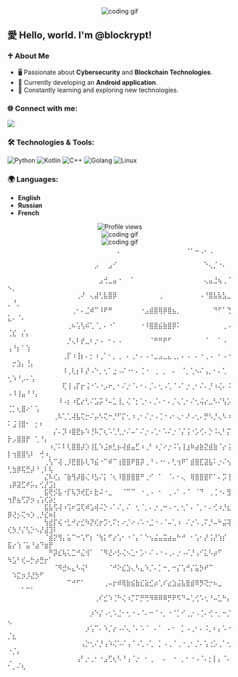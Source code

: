 <div align="center">
  <img src="https://i.giphy.com/media/v1.Y2lkPTc5MGI3NjExc3ppMnppOTQ2dmk5Z2Z1MDRtb3J5cHFrN3hsYm12b2oyeDBlb2I3ZyZlcD12MV9pbnRlcm5hbF9naWZfYnlfaWQmY3Q9Zw/l0MYRN89l6PG7TOoM/giphy.gif" alt="coding gif">
</div>

## 愛 Hello, world. I'm @blockrypt!

### ♱ About Me
- 🖥️ Passionate about **Cybersecurity** and **Blockchain Technologies**.
- 📱 Currently developing an **Android application**.
- 🌱 Constantly learning and exploring new technologies.

### 🌐 Connect with me:
<a href="mailto:blockrypt@gmail.com"><img src="https://img.shields.io/badge/Email-blockrypt@gmail.com-blue?style=for-the-badge&logo=gmail"></a>

### 🛠️ Technologies & Tools:
![Python](https://img.shields.io/badge/-Python-333333?style=flat&logo=python)
![Kotlin](https://img.shields.io/badge/-Kotlin-333333?style=flat&logo=kotlin)
![C++](https://img.shields.io/badge/-C++-333333?style=flat&logo=cplusplus)
![Golang](https://img.shields.io/badge/-Golang-333333?style=flat&logo=go)
![Linux](https://img.shields.io/badge/-Linux-333333?style=flat&logo=linux)

### 🌍 Languages:
- **English**
- **Russian**
- **French**

<div align="center">
  <img src="https://komarev.com/ghpvc/?username=blockrypt&color=blue&style=flat-square" alt="Profile views" />
</div>

<div align="center">
  <img src="https://i.giphy.com/media/v1.Y2lkPTc5MGI3NjExMzlrM2M0djdiMWd2d3JpNDVnOWFxazhvcnQydTRka2N4ejJhNW4zeSZlcD12MV9pbnRlcm5hbF9naWZfYnlfaWQmY3Q9Zw/8fRwPZtbWkkX6/giphy.gif" alt="coding gif">
</div>

<div align="center">
  <img src="https://i.giphy.com/media/v1.Y2lkPTc5MGI3NjExZzh4M2ljZ2U0bmtldHRsZW9jZzIzNGNkNjliaTJ0OXkzYjJ4ODd4NCZlcD12MV9pbnRlcm5hbF9naWZfYnlfaWQmY3Q9Zw/zNlhulNKUcO9T3a3ag/giphy.gif" alt="coding gif">
</div>
⠀⠀⠀⠀⠀⠀⠀⠀⠀⠀⠀⠀⠀⠀⠀⠀⠀⠀⠀⠀⠀⠀⠀⠀⡀⠀⠀⠀⠀⠀⠀⠀⠀⠀⠀⠀⠀⠀⠀⠐⠂⠤⢀⠄⢀⠀⠀⠀⠀⠀⠀⠀⠀⠀⠀⠀⠀⠀⠀⠀
⠀⠀⠀⠀⠀⠀⠀⠀⠀⠀⠀⠀⠀⠀⠀⠀⠀⠀⠀⡠⠀⠀⣠⠊⠀⠀⠀⠀⠀⠀⠀⠀⠀⠀⠀⠀⠀⠀⠀⠀⠀⠀⠀⠑⢄⡈⠐⠄⠀⠀⠀⠀⠀⠀⠀⠀⠀⠀⠀⠀
⠀⠀⠀⠀⠀⠀⠀⠀⠀⠀⠀⠀⠀⠀⠀⠀⠀⠀⠀⠀⣠⢚⣀⣤⠐⠀⠀⠁⠀⠀⠀⠀⠀⠀⠀⠀⠀⠀⠀⠀⠀⠀⠀⢄⣤⣘⢦⢀⠈⠢⡀⠀⠀⠀⠀⠀⠀⠀⠀⠀
⠀⠀⠀⠀⠀⠀⠀⠀⠀⠀⠀⠀⠀⠀⠀⢀⠜⠀⢄⣼⢃⣧⣿⡿⠀⠀⠀⠀⠀⠀⠀⠀⠀⢀⠀⠀⠀⠀⠀⠀⠀⠀⠠⠘⣿⣧⣧⣣⣀⡀⠘⡀⠀⠀⠀⠀⠀⠀⠀⠀
⠀⠀⠀⠀⠀⠀⠀⠀⠀⠀⠀⠀⠀⠀⢀⠂⠄⣈⠾⠉⠸⠟⠛⠀⠀⠀⠀⠀⠀⠐⣠⣾⣿⢿⡿⣿⣦⡀⠀⠀⠀⠀⠀⠀⠀⠙⠋⠁⢙⣅⠄⠈⠄⠀⠀⠀⠀⠀⠀⠀
⠀⠀⠀⠀⠀⠀⠀⠀⠀⠀⠀⠀⠀⢀⠦⢡⢣⠮⢁⠈⡀⠄⠐⠁⠀⠀⠀⠀⠀⠐⠸⣿⣿⣮⣷⣿⡿⠅⠀⠀⠀⠀⠀⠀⠀⠀⠀⢀⠠⢈⣎⠀⡌⡄⠀⠀⠀⠀⠀⠀
⠀⠀⠀⠀⠀⠀⠀⠀⠀⠀⠀⠀⠀⡘⢄⠇⡞⣀⠆⡐⠠⠀⠂⠄⠠⠀⠀⠀⠀⠀⠀⠈⠛⠛⠟⠋⠀⠀⠀⠀⠀⠀⠀⠈⠀⠀⠁⠠⠀⢠⠘⡆⠁⢱⠀⠀⠀⠀⠀⠀
⠀⠀⠀⠀⠀⠀⠀⠀⠀⠀⠀⠀⢀⡏⠰⢸⡆⠄⡂⠰⢀⠁⠂⡀⢀⠀⠄⢀⠂⠄⠠⠐⣀⣠⣀⣄⢀⡀⠄⠠⠀⠄⠐⢀⠠⠀⠂⠠⠐⠀⡒⣱⡄⢘⡄⠀⠀⠀⠀⠀
⠀⠀⠀⠀⠀⠀⠀⠀⠀⠀⠀⠀⠸⢀⢇⡆⠇⡜⠠⠑⡀⢂⠁⣐⠠⠌⠐⠂⠄⢈⠐⠀⢀⠀⡀⠀⠄⠀⠈⡀⢁⠢⠌⢠⡀⠂⠄⢁⠀⢂⠱⠘⡠⠄⢡⠀⠀⠀⠀⠀
⠀⠀⠀⠀⠀⠀⠀⠀⠀⠀⠀⠀⢏⢸⢠⡏⡖⢨⠐⠡⠐⡠⠖⡀⠂⠌⡐⠈⠄⠂⠄⡈⠄⢂⠠⢁⠈⠠⠁⡐⢀⠂⠌⠄⡘⠰⢌⠄⠨⠠⠸⢸⣤⠘⠘⡄⠀⠀⠀⠀
⠀⠀⠀⠀⠀⠀⠀⠀⠀⠀⠀⠸⠠⡆⠰⣏⡔⢃⠌⣡⡭⠘⠤⣁⢸⡀⢌⠈⡂⢁⠂⠄⡈⠄⠂⠄⡈⢄⢁⠂⠌⢂⢬⡔⣀⠣⠌⢣⡡⢈⡁⢆⣿⠔⠁⢡⠀⠀⠀⠀
⠀⠀⠀⠀⠀⠀⠀⠀⠀⠀⢀⠧⢁⢁⢼⣧⢍⡒⠌⡤⠣⢍⠒⡘⠋⡍⢂⠰⢀⠂⠌⡐⠠⢈⠐⠠⠂⢄⠂⠜⠠⢂⠄⡛⠣⡘⢄⠣⠰⠅⣨⢸⣿⠂⠀⡂⠆⠀⠀⠀
⠀⠀⠀⠀⠀⠀⠀⠀⠀⠀⡌⠄⡹⠰⣿⣟⡦⠱⢘⠧⡉⢆⠡⢁⢃⡐⠌⠤⠁⠌⡐⠠⢁⠂⠡⠌⡐⠈⡌⢨⠐⡡⢊⠄⡑⠨⢄⠃⡍⡗⡠⣿⣿⡟⠀⢁⠘⡄⠀⠀
⠀⠀⠀⠀⠀⠀⠀⠀⠀⠰⡈⠅⠇⢇⣿⣿⡼⡱⢸⣇⠱⣨⡶⣃⡦⢼⣾⣤⣋⠰⢀⠃⠰⡈⠔⡐⠨⢡⢸⣰⠷⣴⣷⣝⣾⣷⠈⡔⢨⡇⢲⣿⣿⢣⠇⠀⢚⠰⡀⠀
⠀⠀⠀⠀⠀⠀⠀⠀⢀⢣⠉⢼⢀⡸⣟⣿⡧⢇⠹⣮⠐⠉⠾⠉⢰⣿⣿⠟⣿⡽⢀⠘⠠⠐⠂⠄⢃⢲⠟⠁⣾⣿⣏⣽⣧⠅⡐⠌⢢⢃⣳⡿⢯⣛⡼⠘⢀⠇⢧⠀
⠀⠀⠀⠀⠀⠀⠀⠀⣌⠧⢎⡄⠈⣷⢻⡼⣿⢌⠸⣣⠌⡅⠈⢆⠸⣿⣿⣿⣿⠛⢀⠊⠀⠁⠀⠈⠄⠂⢄⠀⢿⣿⣿⣿⠏⠁⠄⡩⢸⢠⡿⣽⣋⠞⡥⡄⢊⡜⣩⡆
⠀⠀⠀⠀⠀⠀⠀⠀⣯⢟⡪⣧⠐⡏⢧⡹⢞⣏⠆⣗⠬⠐⣀⠀⠀⠈⠉⠉⠀⠐⢀⠠⠀⠂⠀⢀⠠⠁⠠⠈⠀⠈⠙⠀⢀⢈⠐⠄⣻⢲⡟⣦⢋⡝⡲⢠⢡⢎⡵⡂
⠀⠀⠀⠀⠀⠀⠀⠀⣯⣧⢫⢼⠰⢩⠖⣩⢏⠾⣡⢾⠬⡑⠠⠁⠌⡀⠌⠀⢂⠈⡀⠄⡐⢀⠒⠠⠐⡀⢂⠁⠄⠈⡀⠂⠄⢊⠰⡘⣆⡿⢜⡢⢍⠲⡱⢀⡘⣎⠶⡇
⠀⠀⠀⠀⠀⠀⠀⠀⢳⣞⡏⢮⠐⣃⠚⡔⣊⠳⡝⢎⡖⡩⢂⠍⡂⠔⡈⠔⠠⠡⠐⣈⠐⠠⠈⠤⢁⠰⠀⠌⡐⠡⢀⠍⡘⠤⠓⣬⢽⢎⡳⡘⡌⢣⡑⠢⡜⣼⣹⠇
⠀⠀⠀⠀⠀⠀⠀⠀⠈⣾⡝⢻⡄⣥⠉⠒⢡⠋⡆⠈⢳⡅⠋⡔⢡⠂⠐⠈⡄⠁⠑⢢⣬⣤⣭⣴⣤⠓⠚⠀⠂⢡⠂⡜⢨⡜⢱⡎⠀⣯⡔⢱⠈⣥⠘⣴⠙⣶⡟⠀
⠀⠀⠀⠀⠀⠀⠀⠀⠀⠛⡽⣎⢧⢅⣉⠚⣌⢺⠁⠀⠈⠻⣜⠔⡣⢌⠢⣁⠂⡡⠂⠌⠠⠐⠠⢀⠄⡐⠠⠌⡘⢠⠊⣅⠣⡴⠋⠀⠀⠳⣡⠃⢎⠤⡓⡴⣛⡖⠁⠀
⠀⠀⠀⠀⠀⠀⠀⠀⠀⠀⠈⠻⣚⠦⣄⠣⢬⠃⠀⠀⠀⠀⠈⠚⠕⣎⣱⢄⠣⣄⠱⡈⠄⡁⠒⡀⠒⡌⢡⠚⡌⣥⡳⠞⠉⠀⠀⠀⠀⠀⠱⣍⡲⡸⣜⡳⠋⠀⠀⠀
⠀⠀⠀⠀⠀⠀⠀⠀⠀⠀⠀⠀⠀⠉⠚⠋⠁⠀⠀⠀⠀⢀⠤⡖⠾⢿⣷⣮⣷⣎⣵⣊⡴⢁⠎⣔⣱⣬⣧⣿⣾⠿⡻⢝⡒⠦⣀⠀⠀⠀⠀⠀⠁⠉⠁⠀⠀⠀⠀⠀
⠀⠀⠀⠀⠀⠀⠀⠀⠀⠀⠀⠀⠀⠀⠀⠀⠀⠀⠀⢀⠎⣊⠱⢈⠓⢌⠰⡉⠍⡛⢛⠻⠿⠿⠿⡛⠟⠫⠙⠤⢁⢊⠡⢂⠘⠤⣁⠓⡄⠀⠀⠀⠀⠀⠀⠀⠀⠀⠀⠀
⠀⠀⠀⠀⠀⠀⠀⠀⠀⠀⠀⠀⠀⠀⠀⠀⠀⠀⡰⠑⡌⠠⢂⠡⣈⠂⢂⠐⠠⠈⠄⠒⠈⠐⡀⠐⠈⡁⠊⢀⡐⠠⢈⠄⢊⠐⡀⠒⡈⢄⠀⠀⠀⠀⠀⠀⠀⠀⠀⠀
⠀⠀⠀⠀⠀⠀⠀⠀⠀⠀⠀⠀⠀⠀⠀⠀⠀⡰⢡⠉⠄⠱⡈⡔⠠⠌⢄⠈⠄⠡⠈⠀⠄⠁⠀⠄⠂⠀⡁⠠⢀⠂⠄⠨⡀⠆⡄⠡⠐⡈⣆⠀⠀⠀⠀⠀⠀⠀⠀⠀
⠀⠀⠀⠀⠀⠀⠀⠀⠀⠀⠀⠀⠀⠀⠀⠀⢠⡑⢂⠌⡘⢠⠱⢌⠡⠌⢠⠈⠠⢁⠠⢁⠀⡁⠠⢀⠈⢀⠐⢀⠂⡈⠄⢡⢐⡡⢀⠁⢂⠐⡈⡄⠀⠀⠀⠀⠀⠀⠀⠀
⢀⠀⠀⠀⠀⠀⠀⠀⠀⠀⠀⠀⠀⠀⠀⢠⠃⡐⢀⠂⠐⣠⢋⢆⠣⠘⢠⠈⡐⠀⠂⢀⠀⠀⠄⠀⠐⠀⡀⠂⠐⠠⠈⠄⡂⡇⡄⠈⠄⠂⡀⠌⢆⠀⠀⠀⠀⠀⠀⠀

<!---
blockrypt/blockrypt is a ✨ special ✨ repository because its `README.md` (this file) appears on your GitHub profile.
You can click the Preview link to take a look at your changes.
--->
